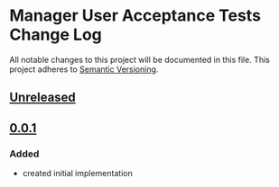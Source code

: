 # Manager User Acceptance Tests Change Log
All notable changes to this project will be documented in this file.
This project adheres to [Semantic Versioning](http://semver.org/).

## [Unreleased]

## [0.0.1]
### Added
- created initial implementation

[Unreleased]: https://github.com/automate-website/manager-user-acceptance-tests/compare/0.0.1...HEAD
[0.0.1]: https://github.com/automate-website/manager-user-acceptance-tests/compare/0.0.0...0.0.1
